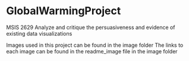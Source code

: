 # GlobalWarmingProject
MSIS 2629 Analyze and critique the persuasiveness and evidence of existing data visualizations

Images used in this project can be found in the image folder
The links to each image can be found in the readme_image file in the image folder
